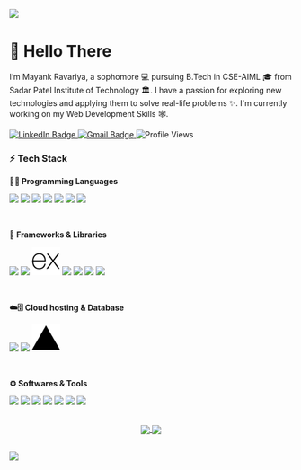 ![](https://capsule-render.vercel.app/api?type=waving&color=gradient&customColorList=24&height=100&section=header)

# 👋 Hello There

I’m Mayank Ravariya, a sophomore 💻 pursuing B.Tech in CSE-AIML 🎓 from Sadar Patel Institute of Technology 🏛. I have a passion for exploring new technologies and applying them to solve real-life problems ✨. I'm currently working on my Web Development Skills 🕸️.

<div id="badges">

<a href="https://www.linkedin.com/in/mayank-ravariya">
  <img src="https://img.shields.io/badge/LinkedIn-0072b1?style=flat-square&logo=linkedin&logoColor=white&link=https://www.linkedin.com/in/mayank-ravariya" alt="LinkedIn Badge"/>
</a>
<a href="mailto:mayankravariya@gmail.com">
  <img src="https://img.shields.io/badge/Gmail-c14438?style=flat-square&logo=gmail&logoColor=white&link=mailto:mayankravariya@gmail.com" alt="Gmail Badge"/>
</a>
<a>
  <img src="https://badges.pufler.dev/visits/SoulDev07/SoulDev07?style=flat-square" alt="Profile Views">
</a>

<!-- [![Linkedin Badge](https://img.shields.io/badge/mayank--ravariya-blue?style=flat-square&logo=Linkedin&logoColor=white&link=https://www.linkedin.com/in/mayank-ravariya)](https://www.linkedin.com/in/mayank-ravariya)
[![Gmail Badge](https://img.shields.io/badge/mayankravariya@gmail.com-c14438?style=flat-square&logo=Gmail&logoColor=white&link=mailto:mayankravariya@gmail.com)](mailto:mayankravariya@gmail.com) -->

</div>

### ⚡️ Tech Stack

**👨‍💻 Programming Languages**

<code><a href="https://www.python.org/" target="_blank"><img src="https://cdn.jsdelivr.net/gh/devicons/devicon@latest/icons/python/python-original.svg" height="50px"/></a></code>
<code><a href="https://developer.mozilla.org/en-US/docs/Web/JavaScript" target="_blank"><img src="https://cdn.jsdelivr.net/gh/devicons/devicon@latest/icons/javascript/javascript-original.svg" height="50px"/></a></code>
<code><a href="" target="_blank"><img src="https://cdn.jsdelivr.net/gh/devicons/devicon@latest/icons/cplusplus/cplusplus-original.svg" height="50px"/></a></code>
<code><a href="" target="_blank"><img src="https://cdn.jsdelivr.net/gh/devicons/devicon@latest/icons/c/c-original.svg" height="50px"/></a></code>
<code><a href="https://www.java.com/" target="_blank"><img src="https://cdn.jsdelivr.net/gh/devicons/devicon@latest/icons/java/java-original.svg" height="50px"/></a></code>
<code><a href="https://developer.mozilla.org/en-US/docs/Web/HTML" target="_blank"><img src="https://cdn.jsdelivr.net/gh/devicons/devicon@latest/icons/html5/html5-original.svg" height="50px"/></a></code>
<code><a href="https://developer.mozilla.org/en-US/docs/Web/CSS" target="_blank"><img src="https://cdn.jsdelivr.net/gh/devicons/devicon@latest/icons/css3/css3-original.svg" height="50px"/></a></code>

<br>

**🧰 Frameworks & Libraries**

<code><a href="https://reactjs.org/" target="_blank"><img src="https://cdn.jsdelivr.net/gh/devicons/devicon@latest/icons/react/react-original.svg" height="50px"/></a></code>
<code><a href="https://nextjs.org/" target="_blank"><img src="https://cdn.jsdelivr.net/gh/devicons/devicon@latest/icons/nextjs/nextjs-original.svg" height="50px"/></a></code>
<code><a href="https://expressjs.com/" target="_blank"><img src="./assets/expressjs.svg" height="50px"/></a></code>
<code><a href="https://tailwindcss.com/" target="_blank"><img src="https://cdn.jsdelivr.net/gh/devicons/devicon@latest/icons/tailwindcss/tailwindcss-original.svg" height="50px"/></a></code>
<code><a href="https://nodejs.org/" target="_blank"><img src="https://cdn.jsdelivr.net/gh/devicons/devicon@latest/icons/nodejs/nodejs-original.svg" height="50px"/></a></code>
<code><a href="https://jquery.com/" target="_blank"><img src="https://cdn.jsdelivr.net/gh/devicons/devicon@latest/icons/jquery/jquery-original.svg" height="50px"/></a></code>
<code><a href="https://getbootstrap.com/" target="_blank"><img src="https://cdn.jsdelivr.net/gh/devicons/devicon@latest/icons/bootstrap/bootstrap-original.svg" height="50px"/></a></code>

<br>

**☁️🗄️ Cloud hosting & Database**

<code><a href="https://www.mongodb.com/" target="_blank"><img src="https://cdn.jsdelivr.net/gh/devicons/devicon@latest/icons/mongodb/mongodb-original.svg" height="50px"/></a></code>
<code><a href="https://www.mysql.com/" target="_blank"><img src="https://cdn.jsdelivr.net/gh/devicons/devicon@latest/icons/mysql/mysql-original.svg" height="50px"/></a></code>
<code><a href="https://vercel.com/" target="_blank"><img src="./assets/vercel.svg" height="50px"/></a></code>

<br>

**⚙️ Softwares & Tools**

<code><a href="https://code.visualstudio.com/" target="_blank"><img src="https://cdn.jsdelivr.net/gh/devicons/devicon@latest/icons/vscode/vscode-original.svg" height="50px"/></a></code>
<code><a href="https://jupyter.org/" target="_blank"><img src="https://cdn.jsdelivr.net/gh/devicons/devicon@latest/icons/jupyter/jupyter-original.svg" height="50px"/></a></code>
<code><a href="https://git-scm.com/" target="_blank"><img src="https://cdn.jsdelivr.net/gh/devicons/devicon@latest/icons/git/git-original.svg" height="50px"/></a></code>
<code><a href="https://www.linux.org/" target="_blank"><img src="https://cdn.jsdelivr.net/gh/devicons/devicon@latest/icons/linux/linux-original.svg" height="50px"/></a></code>
<code><a href="https://postman.com/" target="_blank"><img src="https://cdn.jsdelivr.net/gh/devicons/devicon@latest/icons/postman/postman-original.svg" height="50px"/></a></code>
<code><a href="https://www.canva.com/" target="_blank"><img src="https://cdn.jsdelivr.net/gh/devicons/devicon@latest/icons/canva/canva-original.svg" height="50px"/></a></code>
<code><a href="https://www.figma.com/" target="_blank"><img src="https://cdn.jsdelivr.net/gh/devicons/devicon@latest/icons/figma/figma-original.svg" height="50px"/></a></code>

<br>

<div id="pins" align="center">

<a href="https://github.com/SoulDev07/ipl-auction-2024-web" target="_blank">
  <img align="center" src="https://github-readme-stats.vercel.app/api/pin/?username=SoulDev07&repo=ipl-auction-2024-web&theme=dracula"/>
</a>
<a href="https://github.com/SoulDev07/TG9-Bot" target="_blank">
 <img align="center" src="https://github-readme-stats.vercel.app/api/pin/?username=SoulDev07&repo=TG9-Bot&theme=dracula"/>
</a>

</div>

<br>

![](https://capsule-render.vercel.app/api?type=waving&color=gradient&customColorList=24&height=100&section=footer)